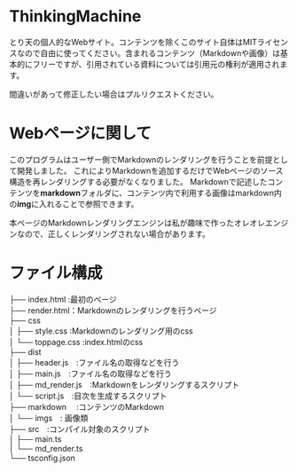 # ThinkingMachine
とり天の個人的なWebサイト。コンテンツを除くこのサイト自体はMITライセンスなので自由に使ってください。含まれるコンテンツ（Markdownや画像）は基本的にフリーですが、引用されている資料については引用元の権利が適用されます。

間違いがあって修正したい場合はプルリクエストください。

# Webページに関して
このプログラムはユーザー側でMarkdownのレンダリングを行うことを前提として開発しました。
これによりMarkdownを追加するだけでWebページのソース構造を再レンダリングする必要がなくなりました。
Markdownで記述したコンテンツを**markdown**フォルダに、コンテンツ内で利用する画像はmarkdown内の**img**に入れることで参照できます。

本ページのMarkdownレンダリングエンジンは私が趣味で作ったオレオレエンジンなので、正しくレンダリングされない場合があります。

# ファイル構成
├── index.html :最初のページ  
├── render.html：Markdownのレンダリングを行うページ  
├── css  
│   ├── style.css :Markdownのレンダリング用のcss  
│   └── toppage.css :index.htmlのcss  
├── dist  
│   ├── header.js　:ファイル名の取得などを行う  
│   ├── main.js　:ファイル名の取得などを行う  
│   ├── md_render.js　:Markdownをレンダリングするスクリプト  
│   └── script.js　:目次を生成するスクリプト  
├── markdown　 :コンテンツのMarkdown  
│   └── imgs　: 画像類  
├── src　:コンパイル対象のスクリプト  
│   ├── main.ts  
│   └── md_render.ts  
└── tsconfig.json  